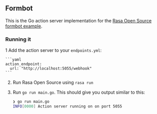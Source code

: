 ## Formbot

This is the Go action server implementation for the 
[Rasa Open Source formbot example](https://github.com/RasaHQ/rasa/tree/master/examples/formbot).

### Running it

1 Add the action server to your `endpoints.yml`:

    ```yaml
    action_endpoint:
      url: "http://localhost:5055/webhook"
    ```
2. Run Rasa Open Source using `rasa run`

3.  Run `go run main.go`. This should give you output similar to this:

    ```bash
    ❯ go run main.go
    INFO[0000] Action server running on on port 5055
    ```
 